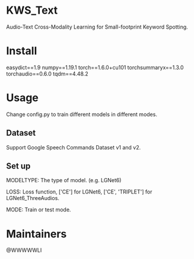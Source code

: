 # KWS_Text
Audio-Text Cross-Modality Learning for Small-footprint Keyword Spotting.

# Install
easydict==1.9
numpy==1.19.1
torch==1.6.0+cu101
torchsummaryx==1.3.0
torchaudio==0.6.0
tqdm==4.48.2

# Usage
Change config.py to train different models in different modes.
## Dataset
Support Google Speech Commands Dataset v1 and v2.
## Set up
MODELTYPE: The type of model. (e.g. LGNet6)

LOSS: Loss function, ['CE'] for LGNet6, ['CE', 'TRIPLET'] for LGNet6_ThreeAudios.

MODE: Train or test mode.

# Maintainers
@WWWWWLI
